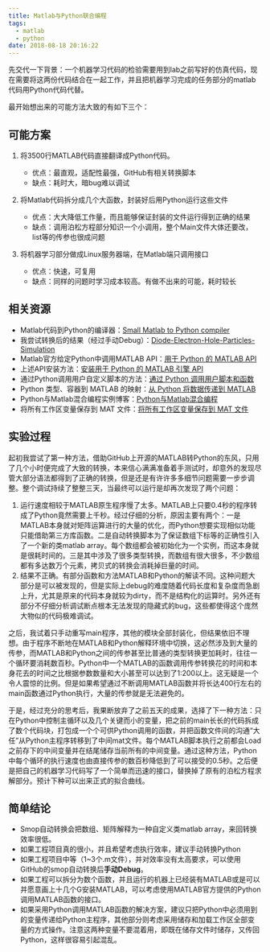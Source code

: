 ```yaml
---
title: Matlab与Python联合编程
tags:
  - matlab
  - python
date: 2018-08-18 20:16:22
---
```



先交代一下背景：一个机器学习代码的检验需要用到lab之前写好的仿真代码，现在需要将这两份代码结合在一起工作，并且把机器学习完成的任务部分的matlab代码用Python代码代替。

最开始想出来的可能方法大致的有如下三个：

## 可能方案

1. 将3500行MATLAB代码直接翻译成Python代码。

   * 优点：最直观，适配性最强，GitHub有相关转换脚本

   - 缺点：耗时大，暗bug难以调试

2. 将Matlab代码拆分成几个大函数，封装好后用Python运行这些文件

   * 优点：大大降低工作量，而且能够保证封装的文件运行得到正确的结果

   - 缺点：调用泊松方程部分知识一个小调用，整个Main文件大体还要改，list等的传参也很成问题

3. 将机器学习部分做成Linux服务器端，在Matlab端只调用接口

   * 优点：快速，可复用

   - 缺点：同样的问题时学习成本较高。有做不出来的可能，耗时较长

## 相关资源

* Matlab代码到Python的编译器：[Small Matlab to Python compiler](https://github.com/victorlei/smop)
* 我尝试转换后的结果（经过手动Debug）：[Diode-Electron-Hole-Particles-Simulation](https://github.com/miracleyoo/Diode-Electron-Hole-Particles-Simulation)
* Matlab官方给定Python中调用MATLAB API：[用于 Python 的 MATLAB API](https://ww2.mathworks.cn/help/matlab/matlab-engine-for-python.html)
* 上述API安装方法：[安装用于 Python 的 MATLAB 引擎 API](https://ww2.mathworks.cn/help/matlab/matlab_external/install-the-matlab-engine-for-python.html)
* 通过Python调用用户自定义脚本的方法：[通过 Python 调用用户脚本和函数](https://ww2.mathworks.cn/help/matlab/matlab_external/call-user-script-and-function-from-python.html)
* Python 类型、容器到 MATLAB 的映射：[从 Python 将数据传递到 MATLAB](https://ww2.mathworks.cn/help/matlab/matlab_external/pass-data-to-matlab-from-python.html)
* Python与Matlab混合编程实例博客：[Python与Matlab混合编程](http://zhaoxuhui.top/blog/2017/12/14/Python与Matlab混合编程.html)
* 将所有工作区变量保存到 MAT 文件：[将所有工作区变量保存到 MAT 文件](https://ww2.mathworks.cn/help/matlab/ref/save.html#btox10b-2_1)

## 实验过程

起初我尝试了第一种方法，借助GitHub上开源的MATLAB转Python的东风，只用了几个小时便完成了大致的转换，本来信心满满准备着手测试时，却意外的发现尽管大部分语法都得到了正确的转换，但是还是有许许多多细节问题需要一步步调整。整个调试持续了整整三天，当最终可以运行是却再次发现了两个问题：

1. 运行速度相较于MATLAB原生程序慢了太多。MATLAB上只要0.4秒的程序转成了Python竟然需要上千秒。经过仔细的分析，原因主要有两个：一是MATLAB本身就对矩阵运算进行的大量的优化，而Python想要实现相似功能只能借助第三方库函数。二是自动转换脚本为了保证数组下标等的正确性引入了一个新的类matlab array。每个数组都会被初始化为一个实例，而这本身就是很耗时间的。三是其中涉及了很多类型转换，而数组有很大很多，不少数组都有多达数万个元素，拷贝式的转换会消耗掉巨量的时间。
2. 结果不正确。有部分函数和方法MATLAB和Python的解读不同。这种问题大部分是可以被发现的，但是实际上debug的难度随着代码长度和复杂度而急剧上升，尤其是原来的代码本身就较为dirty，而不是结构化的运算时。另外还有部分不仔细分析调试断点根本无法发现的隐藏式的bug，这些都使得这个庞然大物似的代码极难调试。

之后，我试着只手动重写main程序，其他的模块全部封装化，但结果依旧不理想。由于程序不断地在MATLAB和Python解释环境中切换，这必然涉及到大量的传参，而MATLAB和Python之间的传参甚至比普通的类型转换更加耗时，往往一个循环要消耗数百秒。Python中一个MATLAB的函数调用传参转换花的时间和本身花去的时间之比根据参数数量和大小甚至可以达到了1:200以上。这无疑是一个令人震惊的比例。但是如果希望通过不断调用MATLAB函数并将长达400行左右的main函数通过Python执行，大量的传参就是无法避免的。

于是，经过充分的思考后，我果断放弃了之前五天的成果，选择了下一种方法：只在Python中控制主循环以及几个关键而小的变量，把之前的main长长的代码拆成了数个代码块，打包成一个个可供Python调用的函数，并把函数文件间的沟通“大任”从Python主程序转移到了中间mat文件。每个MATLAB脚本执行之前都会Load之前存下的中间变量并在结尾储存当前所有的中间变量。通过这种方法，Python中每个循环的执行速度也由直接传参的数百秒降低到了可以接受的0.5秒。之后便是把自己的机器学习代码写了一个简单而迅速的接口，替换掉了原有的泊松方程求解部分。预计下种可以出来正式的拟合曲线。

## 简单结论

* Smop自动转换会把数组、矩阵解释为一种自定义类matlab array，来回转换效率很低。
* 如果工程项目真的很小，并且希望考虑执行效率，建议手动转换Python
* 如果工程项目中等（1~3个.m文件），并对效率没有太高要求，可以使用GitHub的smop自动转换后**手动Debug**。
* 如果工程可以拆分为数个函数，并且运行的机器上已经装有MATLAB或是可以并愿意画上十几个G安装MATLAB，可以考虑使用MATLAB官方提供的Python调用MATLAB函数的接口。
* 如果采用Python调用MATLAB函数的解决方案，建议只把Python中必须用到的变量传递给Python主程序，其他部分则考虑采用储存和加载工作区全部变量的方式操作。注意这两种变量不要混着用，即既在储存文件时储存，又传回Python，这样很容易引起混乱。



